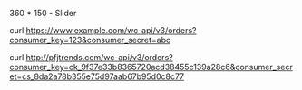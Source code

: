 

360 * 150 - Slider



curl https://www.example.com/wc-api/v3/orders?consumer_key=123&consumer_secret=abc

curl http://pfjtrends.com/wc-api/v3/orders?consumer_key=ck_9f37e33b8365720acd38455c139a28c6&consumer_secret=cs_8da2a78b355e75d97aab67b95d0c8c77

